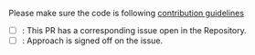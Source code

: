 Please make sure the code is following [contribution guidelines](./CONTRIBUTING.md)

 - [ ] : This PR has a corresponding issue open in the Repository.
 - [ ] : Approach is signed off on the issue.
